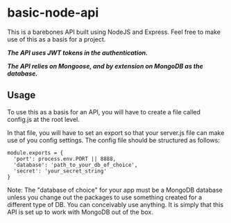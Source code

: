 # basic-node-api
This is a barebones API built using NodeJS and Express. Feel free to make use of this as a basis for a project.

***The API uses JWT tokens in the authentication.***

***The API relies on Mongoose, and by extension on MongoDB as the database.***

## Usage
To use this as a basis for an API, you will have to create a file called config.js at the root level.

In that file, you will have to set an export so that your server.js file can make use of you config settings. The config file
should be structured as follows:

```
module.exports = {
  'port': process.env.PORT || 8888,
  'database': 'path_to_your_db_of_choice',
  'secret': 'your_secret_string'
}
```

Note: The "database of choice" for your app must be a MongoDB database unless you change out the packages to use something created
for a different type of DB. You can conceivably use anything. It is simply that this API is set up to work with MongoDB out of the
box.
